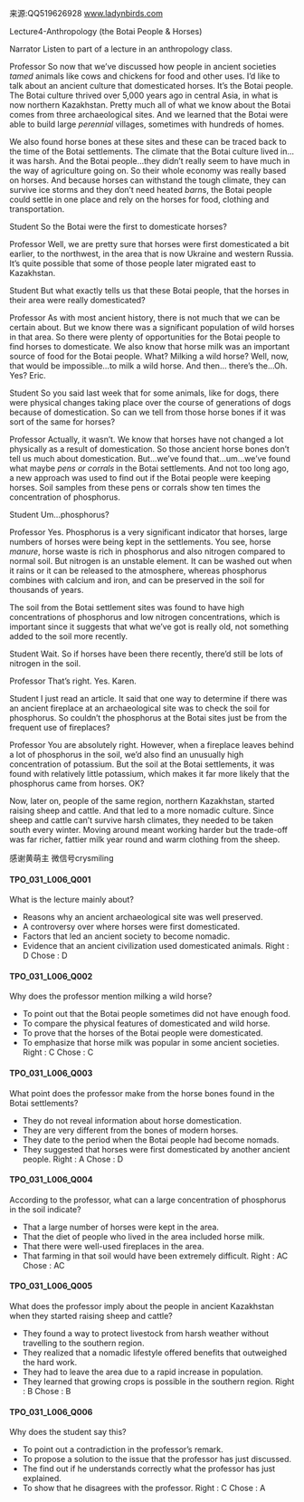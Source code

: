 来源:QQ519626928 www.ladynbirds.com

Lecture4-Anthropology (the Botai People & Horses)

Narrator
Listen to part of a lecture in an anthropology class. 
 
Professor
So now that we’ve discussed how people in ancient societies *tamed* animals like cows and chickens for food and other uses. I’d like to talk about an ancient culture that domesticated horses. It’s the Botai people. 
The Botai culture thrived over 5,000 years ago in central Asia, in what is now northern Kazakhstan. Pretty much all of what we know about the Botai comes from three archaeological sites. And we learned that the Botai were able to build large *perennial* villages, sometimes with hundreds of homes. 

We also found horse bones at these sites and these can be traced back to the time of the Botai settlements. The climate that the Botai culture lived in…it was harsh. And the Botai people…they didn’t really seem to have much in the way of agriculture going on. So their whole economy was really based on horses. And because horses can withstand the tough climate, they can survive ice storms and they don’t need heated *barn*s, the Botai people could settle in one place and rely on the horses for food, clothing and transportation. 

Student
So the Botai were the first to domesticate horses?

Professor
Well, we are pretty sure that horses were first domesticated a bit earlier, to the northwest, in the area that is now Ukraine and western Russia. It’s quite possible that some of those people later migrated east to Kazakhstan.

Student
But what exactly tells us that these Botai people, that the horses in their area were really domesticated?
 
Professor
As with most ancient history, there is not much that we can be certain about. But we know there was a significant population of wild horses in that area. So there were plenty of opportunities for the Botai people to find horses to domesticate. We also know that horse milk was an important source of food for the Botai people. What? Milking a wild horse? Well, now, that would be impossible…to milk a wild horse. And then… there’s the…Oh. Yes? Eric.

Student
So you said last week that for some animals, like for dogs, there were physical changes taking place over the course of generations of dogs because of domestication. So can we tell from those horse bones if it was sort of the same for horses? 

Professor
Actually, it wasn’t. We know that horses have not changed a lot physically as a result of domestication. So those ancient horse bones don’t tell us much about domestication. But…we’ve found that…um…we’ve found what maybe *pens or corrals* in the Botai settlements. And not too long ago, a new approach was used to find out if the Botai people were keeping horses. Soil samples from these pens or corrals show ten times the concentration of phosphorus.

Student
Um…phosphorus?

Professor
Yes. Phosphorus is a very significant indicator that horses, large numbers of horses were being kept in the settlements. You see, horse *manure*, horse waste is rich in phosphorus and also nitrogen compared to normal soil. But nitrogen is an unstable element. It can be washed out when it rains or it can be released to the atmosphere, whereas phosphorus combines with calcium and iron, and can be preserved in the soil for thousands of years. 

The soil from the Botai settlement sites was found to have high concentrations of phosphorus and low nitrogen concentrations, which is important since it suggests that what we’ve got is really old, not something added to the soil more recently. 

Student
Wait. So if horses have been there recently, there’d still be lots of nitrogen in the soil. 

Professor
That’s right. Yes. Karen.

Student
I just read an article. It said that one way to determine if there was an ancient fireplace at an archaeological site was to check the soil for phosphorus. So couldn’t the phosphorus at the Botai sites just be from the frequent use of fireplaces? 

Professor
You are absolutely right. However, when a fireplace leaves behind a lot of phosphorus in the soil, we’d also find an unusually high concentration of potassium. But the soil at the Botai settlements, it was found with relatively little potassium, which makes it far more likely that the phosphorus came from horses. OK?

Now, later on, people of the same region, northern Kazakhstan, started raising sheep and cattle. And that led to a more nomadic culture. Since sheep and cattle can’t survive harsh climates, they needed to be taken south every winter. Moving around meant working harder but the trade-off was far richer, fattier milk year round and warm clothing from the sheep. 

感谢黄萌主 微信号crysmiling

#### TPO_031_L006_Q001
What is the lecture mainly about?
- Reasons why an ancient archaeological site was well preserved.
- A controversy over where horses were first domesticated.
- Factors that led an ancient society to become nomadic.
- Evidence that an ancient civilization used domesticated animals.
Right : D	Chose : D


#### TPO_031_L006_Q002
Why does the professor mention milking a wild horse?
- To point out that the Botai people sometimes did not have enough food.
- To compare the physical features of domesticated and wild horse.
- To prove that the horses of the Botai people were domesticated.
- To emphasize that horse milk was popular in some ancient societies.
Right : C	Chose : C


#### TPO_031_L006_Q003
What point does the professor make from the horse bones found in the Botai settlements?
- They do not reveal information about horse domestication.
- They are very different from the bones of modern horses.
- They date to the period when the Botai people had become nomads.
- They suggested that horses were first domesticated by another ancient people.
Right : A	Chose : D


#### TPO_031_L006_Q004
According to the professor, what can a large concentration of phosphorus in the soil indicate?
- That a large number of horses were kept in the area.
- That the diet of people who lived in the area included horse milk.
- That there were well-used fireplaces in the area.
- That farming in that soil would have been extremely difficult.
Right : AC	Chose :  AC


#### TPO_031_L006_Q005
What does the professor imply about the people in ancient Kazakhstan when they started raising sheep and cattle?
- They found a way to protect livestock from harsh weather without travelling to the southern region.
- They realized that a nomadic lifestyle offered benefits that outweighed the hard work.
- They had to leave the area due to a rapid increase in population.
- They learned that growing crops is possible in the southern region.
Right : B	Chose : B


#### TPO_031_L006_Q006
Why does the student say this?
- To point out a contradiction in the professor’s remark.
- To propose a solution to the issue that the professor has just discussed.
- The find out if he understands correctly what the professor has just explained.
- To show that he disagrees with the professor.
Right : C	Chose : A
